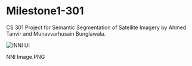 # Milestone1-301
CS 301 Project for Semantic Segmentation of Satellite Imagery by Ahmed Tanvir and Munavvarhusain Bunglawala.

![INNI UI](https://user-images.githubusercontent.com/113075133/198891359-7e90cda9-7c70-4ec4-b3fc-79f59a8e7b5b.png)

NNI Image.PNG
